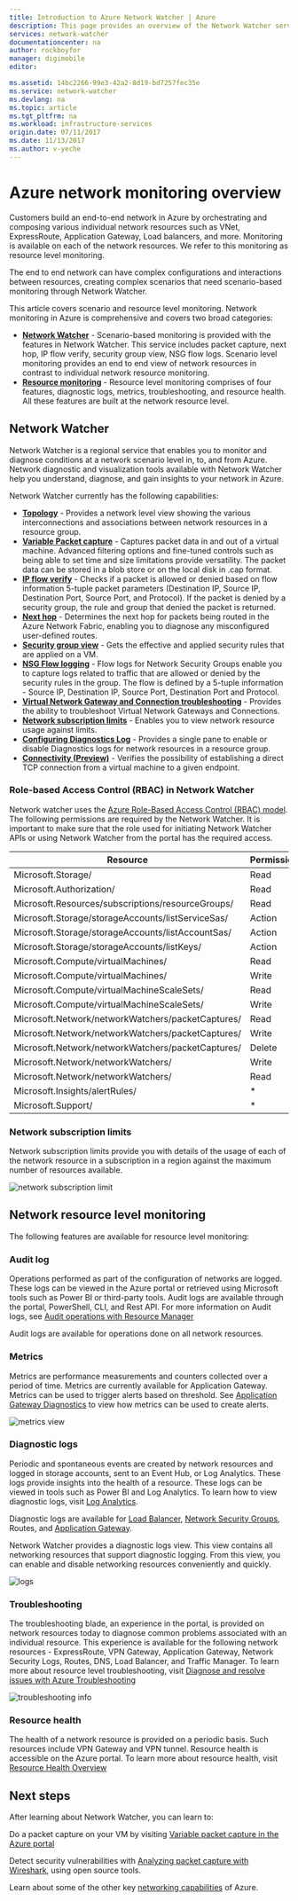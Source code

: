 ```yaml
---
title: Introduction to Azure Network Watcher | Azure
description: This page provides an overview of the Network Watcher service for monitoring and visualizing network connected resources in Azure
services: network-watcher
documentationcenter: na
author: rockboyfor
manager: digimobile
editor: 

ms.assetid: 14bc2266-99e3-42a2-8d19-bd7257fec35e
ms.service: network-watcher
ms.devlang: na
ms.topic: article
ms.tgt_pltfrm: na
ms.workload: infrastructure-services
origin.date: 07/11/2017
ms.date: 11/13/2017
ms.author: v-yeche
---
```


# Azure network monitoring overview

Customers build an end-to-end network in Azure by orchestrating and composing various individual network resources such as VNet, ExpressRoute, Application Gateway, Load balancers, and more. Monitoring is available on each of the network resources. We refer to this monitoring as resource level monitoring.

The end to end network can have complex configurations and interactions between resources, creating complex scenarios that need scenario-based monitoring through Network Watcher.

This article covers scenario and resource level monitoring. Network monitoring in Azure is comprehensive and covers two broad categories:

* [**Network Watcher**](#network-watcher) - Scenario-based monitoring is provided with the features in Network Watcher. This service includes packet capture, next hop, IP flow verify, security group view, NSG flow logs. Scenario level monitoring provides an end to end view of network resources in contrast to individual network resource monitoring.
* [**Resource monitoring**](#network-resource-level-monitoring) - Resource level monitoring comprises of four features, diagnostic logs, metrics, troubleshooting, and resource health. All these features are built at the network resource level.

## Network Watcher

Network Watcher is a regional service that enables you to monitor and diagnose conditions at a network scenario level in, to, and from Azure. Network diagnostic and visualization tools available with Network Watcher help you understand, diagnose, and gain insights to your network in Azure.

Network Watcher currently has the following capabilities:

* **[Topology](network-watcher-topology-overview.md)** - Provides a network level view showing the various interconnections and associations between network resources in a resource group.
* **[Variable Packet capture](network-watcher-packet-capture-overview.md)** - Captures packet data in and out of a virtual machine. Advanced filtering options and fine-tuned controls such as being able to set time and size limitations provide versatility. The packet data can be stored in a blob store or on the local disk in .cap format.
* **[IP flow verify](network-watcher-ip-flow-verify-overview.md)** - Checks if a packet is allowed or denied based on flow information 5-tuple packet parameters (Destination IP, Source IP, Destination Port, Source Port, and Protocol). If the packet is denied by a security group, the rule and group that denied the packet is returned.
* **[Next hop](network-watcher-next-hop-overview.md)** - Determines the next hop for packets being routed in the Azure Network Fabric, enabling you to diagnose any misconfigured user-defined routes.
* **[Security group view](network-watcher-security-group-view-overview.md)** - Gets the effective and applied security rules that are applied on a VM.
* **[NSG Flow logging](network-watcher-nsg-flow-logging-overview.md)** - Flow logs for Network Security Groups enable you to capture logs related to traffic that are allowed or denied by the security rules in the group. The flow is defined by a 5-tuple information - Source IP, Destination IP, Source Port, Destination Port and Protocol.
* **[Virtual Network Gateway and Connection troubleshooting](network-watcher-troubleshoot-manage-rest.md)** - Provides the ability to troubleshoot Virtual Network Gateways and Connections.
* **[Network subscription limits](#network-subscription-limits)** - Enables you to view network resource usage against limits.
* **[Configuring Diagnostics Log](#diagnostic-logs)** - Provides a single pane to enable or disable Diagnostics logs for network resources in a resource group.
* **[Connectivity (Preview)](network-watcher-connectivity-overview.md)** - Verifies the possibility of establishing a direct TCP connection from a virtual machine to a given endpoint.

### Role-based Access Control (RBAC) in Network Watcher

Network watcher uses the [Azure Role-Based Access Control (RBAC) model](../active-directory/role-based-access-control-what-is.md). The following permissions are required by the Network Watcher. It is important to make sure that the role used for initiating Network Watcher APIs or using Network Watcher from the portal has the required access.

|Resource| Permission|
|---|---| 
|Microsoft.Storage/ |Read|
|Microsoft.Authorization/| Read| 
|Microsoft.Resources/subscriptions/resourceGroups/| Read|
|Microsoft.Storage/storageAccounts/listServiceSas/ | Action|
|Microsoft.Storage/storageAccounts/listAccountSas/ |Action|
|Microsoft.Storage/storageAccounts/listKeys/ | Action|
|Microsoft.Compute/virtualMachines/ |Read|
|Microsoft.Compute/virtualMachines/ |Write|
|Microsoft.Compute/virtualMachineScaleSets/ |Read|
|Microsoft.Compute/virtualMachineScaleSets/ |Write|
|Microsoft.Network/networkWatchers/packetCaptures/ |Read|
|Microsoft.Network/networkWatchers/packetCaptures/| Write|
|Microsoft.Network/networkWatchers/packetCaptures/| Delete|
|Microsoft.Network/networkWatchers/ |Write |
|Microsoft.Network/networkWatchers/| Read |
|Microsoft.Insights/alertRules/ |*|
|Microsoft.Support/ | *|

### Network subscription limits

Network subscription limits provide you with details of the usage of each of the network resource in a subscription in a region against the maximum number of resources available.

![network subscription limit][nsl]

## Network resource level monitoring

The following features are available for resource level monitoring:

### Audit log

Operations performed as part of the configuration of networks are logged. These logs can be viewed in the Azure portal or retrieved using Microsoft tools such as Power BI or third-party tools. Audit logs are available through the portal, PowerShell, CLI, and Rest API. For more information on Audit logs, see [Audit operations with Resource Manager](../resource-group-audit.md)

Audit logs are available for operations done on all network resources.

### Metrics

Metrics are performance measurements and counters collected over a period of time. Metrics are currently available for Application Gateway. Metrics can be used to trigger alerts based on threshold. See [Application Gateway Diagnostics](../application-gateway/application-gateway-diagnostics.md) to view how metrics can be used to create alerts.

![metrics view][metrics]

### Diagnostic logs

Periodic and spontaneous events are created by network resources and logged in storage accounts, sent to an Event Hub, or Log Analytics. These logs provide insights into the health of a resource. These logs can be viewed in tools such as Power BI and Log Analytics. To learn how to view diagnostic logs, visit [Log Analytics](../log-analytics/log-analytics-azure-networking-analytics.md).

Diagnostic logs are available for [Load Balancer](../load-balancer/load-balancer-monitor-log.md), [Network Security Groups](../virtual-network/virtual-network-nsg-manage-log.md), Routes, and [Application Gateway](../application-gateway/application-gateway-diagnostics.md).

Network Watcher provides a diagnostic logs view. This view contains all networking resources that support diagnostic logging. From this view, you can enable and disable networking resources conveniently and quickly.

![logs][logs]

### Troubleshooting

The troubleshooting blade, an experience in the portal, is provided on network resources today to diagnose common problems associated with an individual resource. This experience is available for the following network resources - ExpressRoute, VPN Gateway, Application Gateway, Network Security Logs, Routes, DNS, Load Balancer, and Traffic Manager. To learn more about resource level troubleshooting, visit [Diagnose and resolve issues with Azure Troubleshooting](https://azure.microsoft.com/blogazure-troubleshoot-diagonse-resolve-issues/)

![troubleshooting info][TS]

### Resource health

The health of a network resource is provided on a periodic basis. Such resources include VPN Gateway and VPN tunnel. Resource health is accessible on the Azure portal. To learn more about resource health, visit [Resource Health Overview](../resource-health/resource-health-overview.md)

## Next steps

After learning about Network Watcher, you can learn to:

Do a packet capture on your VM by visiting [Variable packet capture in the Azure portal](network-watcher-packet-capture-manage-portal.md)
<!--Not Available on [alert triggered packet capture](network-watcher-alert-triggered-packet-capture.md) -->

Detect security vulnerabilities with [Analyzing packet capture with Wireshark](network-watcher-deep-packet-inspection.md), using open source tools.

Learn about some of the other key [networking capabilities](../networking/networking-overview.md) of Azure.

<!--Image references-->
[TS]: ./media/network-watcher-monitoring-overview/troubleshooting.png
[logs]: ./media/network-watcher-monitoring-overview/logs.png
[metrics]: ./media/network-watcher-monitoring-overview/metrics.png
[nsl]: ./media/network-watcher-monitoring-overview/nsl.png

<!--Update_Description: new articles on network watcher monitoring overview -->